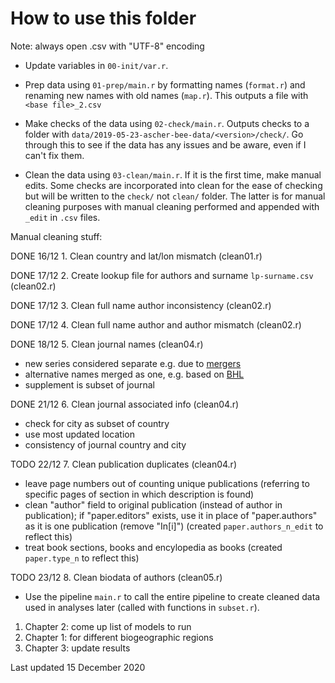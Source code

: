 # How to use this folder

Note: always open .csv with "UTF-8" encoding

- Update variables in `00-init/var.r`.

- Prep data using `01-prep/main.r` by formatting names (`format.r`) and renaming new names with old names (`map.r`). This outputs a file with `<base file>_2.csv`

- Make checks of the data using `02-check/main.r`. Outputs checks to a folder with `data/2019-05-23-ascher-bee-data/<version>/check/`. Go through this to see if the data has any issues and be aware, even if I can't fix them.

- Clean the data using `03-clean/main.r`. If it is the first time, make manual edits. Some checks are incorporated into clean for the ease of checking but will be written to the `check/` not `clean/` folder. The latter is for manual cleaning purposes with manual cleaning performed and appended with `_edit` in `.csv` files.

Manual cleaning stuff:

DONE 16/12 1. Clean country and lat/lon mismatch (clean01.r)

DONE 17/12 2. Create lookup file for authors and surname `lp-surname.csv` (clean02.r)

DONE 17/12 3. Clean full name author inconsistency (clean02.r)

DONE 17/12 4. Clean full name author and author mismatch (clean02.r)

DONE 18/12 5. Clean journal names (clean04.r)
* new series considered separate e.g. due to [mergers](https://en.wikipedia.org/wiki/Annales_de_la_Soci%C3%A9t%C3%A9_Entomologique_de_France)
* alternative names merged as one, e.g. based on [BHL](https://www.biodiversitylibrary.org/bibliography/8097#/summary)
* supplement is subset of journal

DONE 21/12 6. Clean journal associated info (clean04.r)
* check for city as subset of country
* use most updated location
* consistency of journal country and city

TODO 22/12 7. Clean publication duplicates (clean04.r)

* leave page numbers out of counting unique publications (referring to specific pages of section in which description is found)
* clean "author" field to original publication (instead of author in publication); if "paper.editors" exists, use it in place of "paper.authors" as it is one publication (remove "In[i]") (created  `paper.authors_n_edit` to reflect this)
* treat book sections, books and encylopedia as books (created `paper.type_n` to reflect this)

TODO 23/12 8. Clean biodata of authors (clean05.r)

- Use the pipeline `main.r` to call the entire pipeline to create cleaned data used in analyses later (called with functions in `subset.r`).

1. Chapter 2: come up list of models to run
2. Chapter 1: for different biogeographic regions
3. Chapter 3: update results

Last updated 15 December 2020